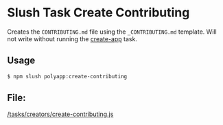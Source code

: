 

<!-- Start tasks/creators/create-contributing.js -->

# Slush Task Create Contributing

Creates the `CONTRIBUTING.md` file using the `_CONTRIBUTING.md` template. Will not write without running the [create-app](./create-app.md) task.

## Usage

```bash
$ npm slush polyapp:create-contributing
```

## File:
[/tasks/creators/create-contributing.js](../../../tasks/creators/create-contributing.js)

<!-- End tasks/creators/create-contributing.js -->


